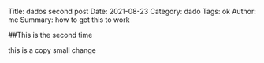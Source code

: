 Title: dados second post
Date: 2021-08-23
Category: dado
Tags: ok
Author: me
Summary: how to get this to work

##This is the second time

this is a copy small change